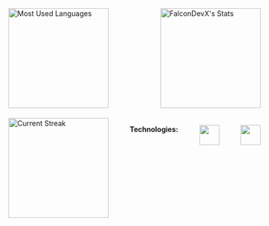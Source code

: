 <div style="display: flex; justify-content: space-between; align-items: center;">
  <img src="https://github-readme-stats.vercel.app/api/top-langs/?username=FalconDevX&theme=tokyonight&show_icons=true&hide_border=true&layout=compact" alt="Most Used Languages" style="height: 200px;"/>
  <img src="https://github-readme-stats.vercel.app/api?username=FalconDevX&theme=tokyonight&show_icons=true&hide_border=true&count_private=true" alt="FalconDevX's Stats" style="height: 200px;"/> 
</div>

<div style="display: flex; justify-content: space-between; margin-top: 20px; align-items: flex-start;">
    <img src="https://github-readme-streak-stats.herokuapp.com/?user=FalconDevX&theme=tokyonight&hide_border=true" alt="Current Streak" style="height: 200px;"/>
    <!-- Technologies section aligned to the right -->
    <p><strong>Technologies:</strong></p>
    <p align="center">
        <a href="https://skillicons.dev">
            <img src="https://skillicons.dev/icons?i=dotnet,cpp,c,python&theme=dark" style="height: 40px;"/>
        </a>
    </p>
    <p align="center">
        <a href="https://skillicons.dev">
            <img src="https://skillicons.dev/icons?i=js,react,html,css&theme=dark" style="height: 40px;"/>
        </a>
    </p>

</div>
